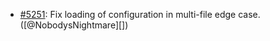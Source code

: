 * [#5251](https://github.com/rubocop/rubocop/issues/5251): Fix loading of configuration in multi-file edge case. ([@NobodysNightmare][])
